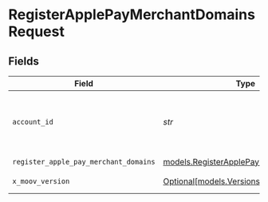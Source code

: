 # RegisterApplePayMerchantDomainsRequest


## Fields

| Field                                                                                  | Type                                                                                   | Required                                                                               | Description                                                                            |
| -------------------------------------------------------------------------------------- | -------------------------------------------------------------------------------------- | -------------------------------------------------------------------------------------- | -------------------------------------------------------------------------------------- |
| `account_id`                                                                           | *str*                                                                                  | :heavy_check_mark:                                                                     | ID of the Moov account representing the merchant.                                      |
| `register_apple_pay_merchant_domains`                                                  | [models.RegisterApplePayMerchantDomains](../models/registerapplepaymerchantdomains.md) | :heavy_check_mark:                                                                     | N/A                                                                                    |
| `x_moov_version`                                                                       | [Optional[models.Versions]](../models/versions.md)                                     | :heavy_minus_sign:                                                                     | Specify an API version.                                                                |